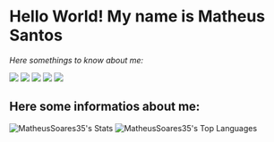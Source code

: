 # Hello World! My name is Matheus Santos  
_Here somethings to know about me:_  
<!--![](https://img.icons8.com/?size=100&id=uLDrtp8o8zTG&format=png&color=000000)
-->
<!--![](https://img.icons8.com/?size=100&id=FRRACRKRsw2s&format=png&color=000000)
-->
![](https://img.icons8.com/?size=100&id=yAk24Bd8TOKS&format=png&color=000000)
![](https://img.icons8.com/?size=100&id=V6HShIzw21x7&format=png&color=000000)
![](https://img.icons8.com/?size=100&id=CMVEhOBzk3Zp&format=png&color=000000)
![](https://img.icons8.com/?size=100&id=5cVdiiKKi0vX&format=png&color=000000)
![](https://img.icons8.com/?size=100&id=xBKl2pdJg5kk&format=png&color=000000)
## Here some informatios about me:
![MatheusSoares35's Stats](https://github-readme-stats.vercel.app/api?username=MatheusSoares35&theme=algolia&show_icons=true&hide_border=true&count_private=true)
![MatheusSoares35's Top Languages](https://github-readme-stats.vercel.app/api/top-langs/?username=MatheusSoares35&theme=algolia&show_icons=true&hide_border=true&layout=compact)
